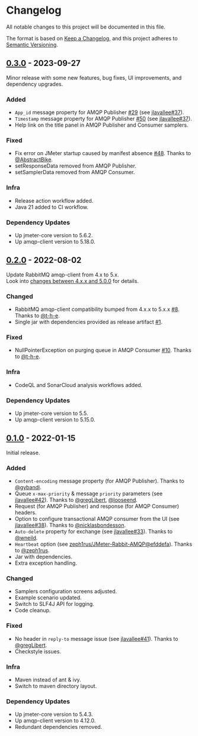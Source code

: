 # Changelog

All notable changes to this project will be documented in this file.

The format is based on [Keep a Changelog](https://keepachangelog.com/en/1.0.0/),
and this project adheres to [Semantic Versioning](https://semver.org/spec/v2.0.0.html).

## [0.3.0] - 2023-09-27

Minor release with some new features, bug fixes, UI improvements, and dependency upgrades.

### Added

* `App_id` message property for AMQP Publisher [#29](https://github.com/aliesbelik/jmeter-amqp-plugin/pull/29) (see [jlavallee#37](https://github.com/jlavallee/JMeter-Rabbit-AMQP/issues/37)).
* `Timestamp` message property for AMQP Publisher [#50](https://github.com/aliesbelik/jmeter-amqp-plugin/pull/50) (see [jlavallee#37](https://github.com/jlavallee/JMeter-Rabbit-AMQP/issues/37)).
* Help link on the title panel in AMQP Publisher and Consumer samplers.

### Fixed

* Fix error on JMeter startup caused by manifest absence [#48](https://github.com/aliesbelik/jmeter-amqp-plugin/pull/48). Thanks to [@AbstractBike](https://github.com/AbstractBike).
* setResponseData removed from AMQP Publisher.
* setSamplerData removed from AMQP Consumer.

### Infra

* Release action workflow added.
* Java 21 added to CI workflow.

### Dependency Updates

* Up jmeter-core version to 5.6.2.
* Up amqp-client version to 5.18.0.

## [0.2.0] - 2022-08-02

Update RabbitMQ amqp-client from 4.x to 5.x.\
Look into [changes between 4.x.x and 5.0.0](https://github.com/rabbitmq/rabbitmq-java-client/releases/tag/v5.0.0) for details.

### Changed

* RabbitMQ amqp-client compatibility bumped from 4.x.x to 5.x.x [#8](https://github.com/aliesbelik/jmeter-amqp-plugin/pull/8). Thanks to [@t-h-e](https://github.com/t-h-e).
* Single jar with dependencies provided as release artifact [#1](https://github.com/aliesbelik/jmeter-amqp-plugin/pull/1).

### Fixed

* NullPointerException on purging queue in AMQP Consumer [#10](https://github.com/aliesbelik/jmeter-amqp-plugin/pull/10). Thanks to [@t-h-e](https://github.com/t-h-e).

### Infra

* CodeQL and SonarCloud analysis workflows added.

### Dependency Updates

* Up jmeter-core version to 5.5.
* Up amqp-client version to 5.15.0.

## [0.1.0] - 2022-01-15

Initial release.

### Added

* `Content-encoding` message property (for AMQP Publisher). Thanks to [@gybandi](https://github.com/gybandi).
* Queue `x-max-priority` & message `priority` parameters (see [jlavallee#42](https://github.com/jlavallee/JMeter-Rabbit-AMQP/pull/42)). Thanks to [@gregLibert](https://github.com/gregLibert), [@looseend](https://github.com/looseend).
* Request (for AMQP Publisher) and response (for AMQP Consumer) headers.
* Option to configure transactional AMQP consumer from the UI (see [jlavallee#38](https://github.com/jlavallee/JMeter-Rabbit-AMQP/pull/38)). Thanks to [@nicklasbondesson](https://github.com/nicklasbondesson).
* `Auto-delete` property for exchange (see [jlavallee#33](https://github.com/jlavallee/JMeter-Rabbit-AMQP/pull/33)). Thanks to [@wneild](https://github.com/wneild).
* `Heartbeat` option (see [zeph1rus/JMeter-Rabbit-AMQP@efddefa](https://github.com/zeph1rus/JMeter-Rabbit-AMQP/commit/efddefad62aa54eed4a96dd4cc0b9fe2fb040e1a)). Thanks to [@zeph1rus](https://github.com/zeph1rus).
* Jar with dependencies.
* Extra exception handling.

### Changed

* Samplers configuration screens adjusted.
* Example scenario updated.
* Switch to SLF4J API for logging.
* Code cleanup.

### Fixed

* No header in `reply-to` message issue (see [jlavallee#41](https://github.com/jlavallee/JMeter-Rabbit-AMQP/issues/41)). Thanks to [@gregLibert](https://github.com/gregLibert).
* Checkstyle issues.

### Infra

* Maven instead of ant & ivy.
* Switch to maven directory layout.

### Dependency Updates

* Up jmeter-core version to 5.4.3.
* Up amqp-client version to 4.12.0.
* Redundant dependencies removed.

[Unreleased]: https://github.com/aliesbelik/jmeter-amqp-plugin/compare/v0.3.0...HEAD
[0.3.0]: https://github.com/aliesbelik/jmeter-amqp-plugin/releases/tag/v0.3.0
[0.2.0]: https://github.com/aliesbelik/jmeter-amqp-plugin/releases/tag/v0.2.0
[0.1.0]: https://github.com/aliesbelik/jmeter-amqp-plugin/releases/tag/v0.1.0
